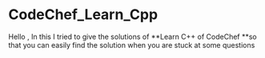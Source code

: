 # CodeChef_Learn_Cpp
Hello , In this I tried to give the solutions of **Learn C++ of CodeChef **so that you can easily find the solution when you are stuck at some questions
